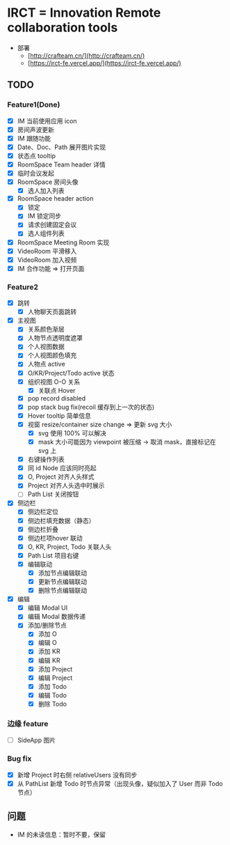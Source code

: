 # IRCT = Innovation Remote collaboration tools

- 部署
  - [http://crafteam.cn/](http://crafteam.cn/)
  - [https://irct-fe.vercel.app/](https://irct-fe.vercel.app/)

## TODO

### Feature1(Done)

- [x] IM 当前使用应用 icon
- [x] 房间声波更新
- [x] IM 跟随功能
- [x] Date、Doc、Path 展开图片实现
- [x] 状态点 tooltip
- [x] RoomSpace Team header 详情
- [x] 临时会议发起
- [x] RoomSpace 房间头像
  - [x] 选人加入列表
- [x] RoomSpace header action
  - [x] 锁定
  - [x] IM 锁定同步
  - [x] 请求创建固定会议
  - [x] 选人组件列表
- [x] RoomSpace Meeting Room 实现
- [x] VideoRoom 平滑移入
- [x] VideoRoom 加入视频
- [x] IM 合作功能 => 打开页面

### Feature2

- [x] 跳转
  - [x] 人物聊天页面跳转
- [x] 主视图
  - [x] 关系颜色渐层
  - [x] 人物节点透明度遮罩
  - [x] 个人视图数据
  - [x] 个人视图颜色填充
  - [x] 人物点 active
  - [x] O/KR/Project/Todo active 状态
  - [x] 组织视图 O-O 关系
    - [x] 关联点 Hover
  - [x] pop record disabled
  - [x] pop stack bug fix(recoil 缓存到上一次的状态)
  - [x] Hover tooltip 简单信息
  - [x] 视窗 resize/container size change => 更新 svg 大小
    - [x] svg 使用 100% 可以解决
    - [x] mask 大小可能因为 viewpoint 被压缩 -> 取消 mask，直接标记在 svg 上
  - [x] 右键操作列表
  - [x] 同 id Node 应该同时亮起
  - [x] O, Project 对齐人头样式
  - [x] Project 对齐人头选中时展示
  - [ ] Path List 关闭按钮
- [x] 侧边栏
  - [x] 侧边栏定位
  - [x] 侧边栏填充数据（静态）
  - [x] 侧边栏折叠
  - [x] 侧边栏项hover 联动
  - [x] O, KR, Project, Todo 关联人头
  - [x] Path List 项目右键
  - [x] 编辑联动
    - [x] 添加节点编辑联动
    - [x] 更新节点编辑联动
    - [x] 删除节点编辑联动
- [x] 编辑
  - [x] 编辑 Modal UI
  - [x] 编辑 Modal 数据传递
  - [x] 添加/删除节点
    - [x] 添加 O
    - [x] 编辑 O
    - [x] 添加 KR
    - [x] 编辑 KR
    - [x] 添加 Project
    - [x] 编辑 Project
    - [x] 添加 Todo
    - [x] 编辑 Todo
    - [x] 删除 Todo

### 边缘 feature

- [ ] SideApp 图片

### Bug fix

- [x] 新增 Project 时右侧 relativeUsers 没有同步
- [x] 从 PathList 新增 Todo 时节点异常（出现头像，疑似加入了 User 而非 Todo 节点）

## 问题

- IM 的未读信息：暂时不要，保留
